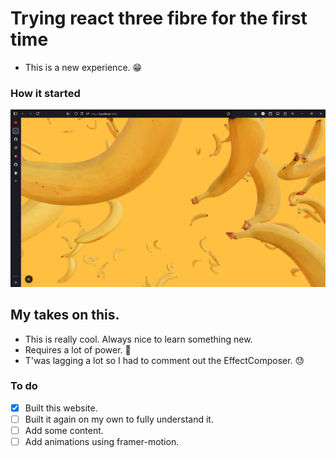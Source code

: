# Trying react three fibre for the first time
- This is a new experience. 😁

### How it started
![An image of the 3d models.](./public/start.png)

## My takes on this.
- This is really cool. Always nice to learn something new.
- Requires a lot of power. 🚀
- T'was lagging a lot so I had to comment out the EffectComposer. 😓

### To do
- [x] Built this website.
- [ ] Built it again on my own to fully understand it.
- [ ] Add some content.
- [ ] Add animations using framer-motion.
